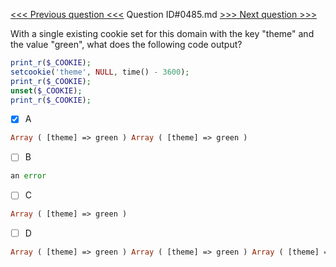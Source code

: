 [<<< Previous question <<<](0484.md)  Question ID#0485.md  [>>> Next question >>>](0486.md) 

With a single existing cookie set for this domain with the key "theme" and the value "green", what does the following code output?

```php
print_r($_COOKIE);
setcookie('theme', NULL, time() - 3600);
print_r($_COOKIE);
unset($_COOKIE);
print_r($_COOKIE);
```

- [x] A
```php
Array ( [theme] => green ) Array ( [theme] => green )
```

- [ ] B
```php
an error
```

- [ ] C
```php
Array ( [theme] => green )
```

- [ ] D
```php
Array ( [theme] => green ) Array ( [theme] => green ) Array ( [theme] => green )
```

